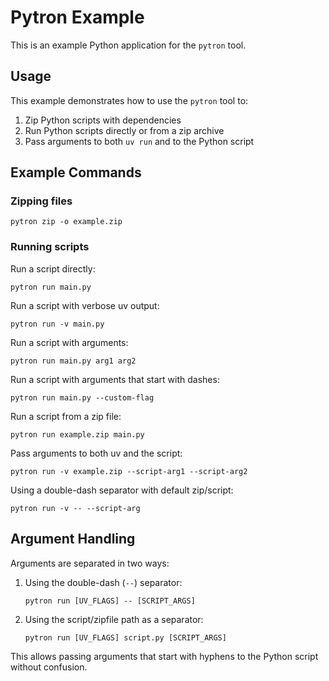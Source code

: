 # Pytron Example

This is an example Python application for the `pytron` tool.

## Usage

This example demonstrates how to use the `pytron` tool to:

1. Zip Python scripts with dependencies
2. Run Python scripts directly or from a zip archive
3. Pass arguments to both `uv run` and to the Python script

## Example Commands

### Zipping files

```
pytron zip -o example.zip
```

### Running scripts

Run a script directly:
```
pytron run main.py
```

Run a script with verbose uv output:
```
pytron run -v main.py
```

Run a script with arguments:
```
pytron run main.py arg1 arg2
```

Run a script with arguments that start with dashes:
```
pytron run main.py --custom-flag
```

Run a script from a zip file:
```
pytron run example.zip main.py
```

Pass arguments to both uv and the script:
```
pytron run -v example.zip --script-arg1 --script-arg2
```

Using a double-dash separator with default zip/script:
```
pytron run -v -- --script-arg
```

## Argument Handling

Arguments are separated in two ways:

1. Using the double-dash (`--`) separator:
   ```
   pytron run [UV_FLAGS] -- [SCRIPT_ARGS]
   ```

2. Using the script/zipfile path as a separator:
   ```
   pytron run [UV_FLAGS] script.py [SCRIPT_ARGS]
   ```

This allows passing arguments that start with hyphens to the Python script without confusion.